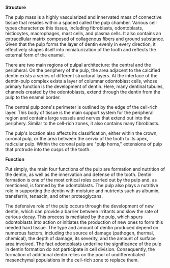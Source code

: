 **Structure**

The pulp mass is a highly vascularized and innervated mass of connective tissue that resides within a spaced called the pulp chamber. Various cell types characterize this tissue, including fibroblasts, odontoblasts, histiocytes, macrophages, mast cells, and plasma cells. It also contains an extracellular matrix composed of collagenous fibers and ground substance. Given that the pulp forms the layer of dentin evenly in every direction, it effectively shapes itself into miniaturization of the tooth and reflects the external form of the enamel.

There are two main regions of pulpal architecture: the central and the peripheral. On the periphery of the pulp, the area adjacent to the calcified dentin exists a series of different structural layers. At the interface of the dentin-pulp complex exists a layer of columnar odontoblast cells, whose primary function is the development of dentin. Here, many dentinal tubules, channels created by the odontoblasts, extend through the dentin from the pulp to the enamel border.

The central pulp zone's perimeter is outlined by the edge of the cell-rich layer. This body of tissue is the main support system for the peripheral region and contains large vessels and nerves that extend out into the periphery. Similar to the cell-rich zones, it also contains many fibroblasts.

The pulp's location also affects its classification, either within the crown, coronal pulp, or the area between the cervix of the tooth to its apex, radicular pulp. Within the coronal pulp are "pulp horns," extensions of pulp that protrude into the cusps of the tooth.

**Function**

Put simply, the main four functions of the pulp are formation and nutrition of the dentin, as well as the innervation and defense of the tooth. Dentin formation is one of the most critical roles carried out by the pulp and, as mentioned, is formed by the odontoblasts. The pulp also plays a nutritive role in supporting the dentin with moisture and nutrients such as albumin, transferrin, tenascin, and other proteoglycans.

The defensive role of the pulp occurs through the development of new dentin, which can provide a barrier between irritants and slow the rate of carious decay. This process is mediated by the pulp, which spurs odontoblasts into action or initiates the production of new ones to form this needed hard tissue. The type and amount of dentin produced depend on numerous factors, including the source of damage (pathogen, thermal, chemical), the depth of damage, its severity, and the amount of surface area involved. The fact odontoblasts underline the significance of the pulp in dentin formation do not participate in cell division. Consequently, the formation of additional dentin relies on the pool of undifferentiated mesenchymal populations in the cell-rich zone to replace them.